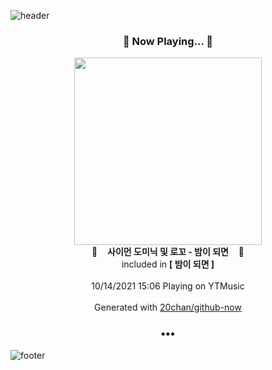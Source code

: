 ![header](https://capsule-render.vercel.app/api?type=wave&height=170&section=header&text=Hi.%20I'm%20SHIFT&fontColor=090707&fontAlignX=45&fontAlignY=65&fontSize=100)

<h3 align="center">🎵 Now Playing... 🎵</h3>
<p align="center">
  <a href="https://music.youtube.com/watch?v=0_a0fC1nZa8">
    <img width="300" src="https://lh3.googleusercontent.com/3DDJBiy5sP65gdYJufl4iF8pH9279TamYdH4nWntjbH6mlUr8A4cbCYOWT-mdRaFedScNckWDk7Y6gt8ig">
  </a>
  <br>
  🎵&nbsp&nbsp&nbsp <b>사이먼 도미닉 및 로꼬 - 밤이 되면</b> &nbsp&nbsp&nbsp🎵
  <br>
  included in <b>[ 밤이 되면 ]</b>
  
  <br />
  <br />
  10/14/2021 15:06 Playing on YTMusic
  <br />
  <br />
  Generated with <a href="https://github.com/20chan/github-now">20chan/github-now</a>
</p>

<h3 align="center">•••</h3>

![footer](https://capsule-render.vercel.app/api?type=wave&height=150&section=footer)
